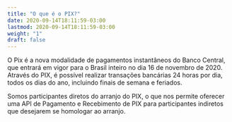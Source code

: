 ```yaml
---
title: "O que é o PIX?"
date: 2020-09-14T18:11:59-03:00
lastmod: 2020-09-14T18:11:59-03:00
weight: "1"
draft: false
---
```


O Pix é a nova modalidade de pagamentos instantâneos do Banco Central, que entrará em vigor para o Brasil inteiro no dia 16 de novembro de 2020. Através do PIX, é possível realizar transações bancárias 24 horas por dia, todos os dias do ano, incluindo finais de semana e feriados.

Somos participantes diretos do arranjo do PIX, o que nos permite oferecer uma API de Pagamento e Recebimento de PIX para participantes indiretos que desejarem se homologar ao arranjo.